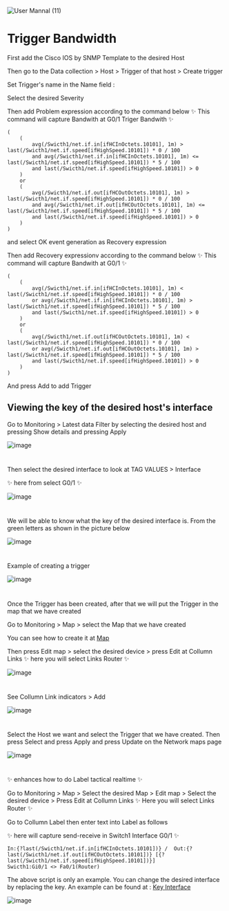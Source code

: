 ![User Mannal (11)](https://github.com/lersakk/ZabbixUserManual/assets/106941759/fe059244-4bb6-464f-9668-e579705653de)

<h1> Trigger Bandwidth </h1>

First add the Cisco IOS by SNMP Template to the desired Host

Then go to the Data collection > Host > Trigger of that host > Create trigger 

Set Trigger's name in the Name field :

Select the desired Severity

Then add Problem expression according to the command below ✨ This command will capture Bandwith at G0/1 Triger Bandwith ✨

~~~
(
    (
        avg(/Swicth1/net.if.in[ifHCInOctets.10101], 1m) > last(/Swicth1/net.if.speed[ifHighSpeed.10101]) * 0 / 100 
        and avg(/Swicth1/net.if.in[ifHCInOctets.10101], 1m) <= last(/Swicth1/net.if.speed[ifHighSpeed.10101]) * 5 / 100
        and last(/Swicth1/net.if.speed[ifHighSpeed.10101]) > 0
    ) 
    or 
    (
        avg(/Swicth1/net.if.out[ifHCOutOctets.10101], 1m) > last(/Swicth1/net.if.speed[ifHighSpeed.10101]) * 0 / 100 
        and avg(/Swicth1/net.if.out[ifHCOutOctets.10101], 1m) <= last(/Swicth1/net.if.speed[ifHighSpeed.10101]) * 5 / 100
        and last(/Swicth1/net.if.speed[ifHighSpeed.10101]) > 0
    )
)
~~~

and select OK event generation as Recovery expression 

Then add Recovery expressionv according to the command below ✨ This command will capture Bandwith at G0/1 ✨

~~~
(
    (
        avg(/Swicth1/net.if.in[ifHCInOctets.10101], 1m) < last(/Swicth1/net.if.speed[ifHighSpeed.10101]) * 0 / 100 
        or avg(/Swicth1/net.if.in[ifHCInOctets.10101], 1m) > last(/Swicth1/net.if.speed[ifHighSpeed.10101]) * 5 / 100
        and last(/Swicth1/net.if.speed[ifHighSpeed.10101]) > 0
    ) 
    or 
    (
        avg(/Swicth1/net.if.out[ifHCOutOctets.10101], 1m) < last(/Swicth1/net.if.speed[ifHighSpeed.10101]) * 0 / 100 
        or avg(/Swicth1/net.if.out[ifHCOutOctets.10101], 1m) > last(/Swicth1/net.if.speed[ifHighSpeed.10101]) * 5 / 100
        and last(/Swicth1/net.if.speed[ifHighSpeed.10101]) > 0
    )
)
~~~

And press Add to add Trigger 

## Viewing the key of the desired host's interface

Go to Monitoring > Latest data 
Filter by selecting the desired host and pressing Show details and pressing Apply

![image](https://github.com/lersakk/ZabbixUserManual/assets/136166133/d722785a-dc53-4f1c-8cb3-9d8d02e3e001)

#

Then select the desired interface to look at TAG VALUES > Interface 

✨ here from select G0/1 ✨

![image](https://github.com/lersakk/ZabbixUserManual/assets/136166133/06542edc-f316-4640-a721-738232a1da3a)

#

We will be able to know what the key of the desired interface is. From the green letters as shown in the picture below  

![image](https://github.com/lersakk/ZabbixUserManual/assets/136166133/80e179c3-48c0-404e-a69a-0fc26dc5172f)

#

Example of creating a trigger 

![image](https://github.com/lersakk/ZabbixUserManual/assets/136166133/5c786ef8-f225-4c84-b0f9-0f181d2a6bc7)

#

Once the Trigger has been created, after that we will put the Trigger in the map that we have created

Go to Monitoring > Map > select the Map that we have created

You can see how to create it at  [Map](https://github.com/lersakk/ZabbixUserManual/blob/main/Creating%20Map.md) 

Then press Edit map > select the desired device > press Edit at Collumn Links ✨ here you will select Links Router ✨

![image](https://github.com/lersakk/ZabbixUserManual/assets/136166133/2e0db9c1-e582-4276-b301-289fe75bb464)

#

See Collumn Link indicators > Add

![image](https://github.com/lersakk/ZabbixUserManual/assets/136166133/6f282086-0d55-4bc5-b09f-13cb2028ca15)

#

Select the Host we want and select the Trigger that we have created. Then press Select and press Apply and press Update on the Network maps page

![image](https://github.com/lersakk/ZabbixUserManual/assets/136166133/6c3ef012-ad83-42d8-8b59-55fbb4bb77d3)
 
#

✨ enhances how to do Label tactical realtime ✨

Go to Monitoring > Map > Select the desired Map > Edit map > Select the desired device > Press Edit at Collumn Links ✨ Here you will select Links Router ✨

Go to Collumn Label then enter text into Label as follows

✨ here will capture send-receive in Switch1 Interface G0/1 ✨
~~~
In:{?last(/Swicth1/net.if.in[ifHCInOctets.10101])} /  Out:{?last(/Swicth1/net.if.out[ifHCOutOctets.10101])} [{?last(/Swicth1/net.if.speed[ifHighSpeed.10101])}]
Swicth1:Gi0/1 <> Fa0/1(Router)
~~~

The above script is only an example. You can change the desired interface by replacing the key. An example can be found at : [Key Interface](https://github.com/lersakk/ZabbixUserManual/blob/main/Trigger%20Bandwidth.md#viewing-the-key-of-the-desired-hosts-interface)

![image](https://github.com/lersakk/ZabbixUserManual/assets/136166133/5671100c-8b99-41b6-a7a1-4af2b555214d)

